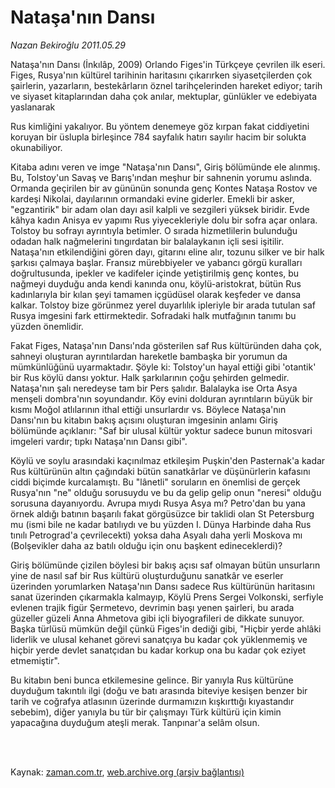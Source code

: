 # Nataşa'nın Dansı

*Nazan Bekiroğlu 2011.05.29*

<td class="columnist-detail">
<p>Nataşa'nın Dansı (İnkılâp, 2009) Orlando Figes'in Türkçeye çevrilen ilk eseri. Figes, Rusya'nın kültürel tarihinin haritasını çıkarırken siyasetçilerden çok şairlerin, yazarların, bestekârların öznel tarihçelerinden hareket ediyor; tarih ve siyaset kitaplarından daha çok anılar, mektuplar, günlükler ve edebiyata yaslanarak</p>
<p>
<div id="haberMetinDiv">
<p>Rus kimliğini yakalıyor. Bu yöntem denemeye göz kırpan fakat ciddiyetini koruyan bir üslupla birleşince 784 sayfalık hatırı sayılır hacim bir solukta okunabiliyor.
<p> Kitaba adını veren ve imge "Nataşa'nın Dansı", Giriş bölümünde ele alınmış. Bu, Tolstoy'un Savaş ve Barış'ından meşhur bir sahnenin yorumu aslında. Ormanda geçirilen bir av gününün sonunda genç Kontes Nataşa Rostov ve kardeşi Nikolai, dayılarının ormandaki evine giderler. Emekli bir asker, "egzantirik" bir adam olan dayı asil kalpli ve sezgileri yüksek biridir. Evde kâhya kadın Anisya ev yapımı Rus yiyecekleriyle dolu bir sofra açar onlara. Tolstoy bu sofrayı ayrıntıyla betimler. O sırada hizmetlilerin bulunduğu odadan halk nağmelerini tıngırdatan bir balalaykanın içli sesi işitilir. Nataşa'nın etkilendiğini gören dayı, gitarını eline alır, tozunu silker ve bir halk şarkısı çalmaya başlar. Fransız mürebbiyeler ve yabancı görgü kuralları doğrultusunda, ipekler ve kadifeler içinde yetiştirilmiş genç kontes, bu nağmeyi duyduğu anda kendi kanında onu, köylü-aristokrat, bütün Rus kadınlarıyla bir kılan şeyi tamamen içgüdüsel olarak keşfeder ve dansa kalkar. Tolstoy bize görünmez yerel duyarlılık ipleriyle bir arada tutulan saf Rusya imgesini fark ettirmektedir. Sofradaki halk mutfağının tanımı bu yüzden önemlidir.
<p> Fakat Figes, Nataşa'nın Dansı'nda gösterilen saf Rus kültüründen daha çok, sahneyi oluşturan ayrıntılardan hareketle bambaşka bir yorumun da mümkünlüğünü uyarmaktadır. Şöyle ki: Tolstoy'un hayal ettiği gibi 'otantik' bir Rus köylü dansı yoktur. Halk şarkılarının çoğu şehirden gelmedir. Nataşa'nın şalı neredeyse tam bir Pers şalıdır. Balalayka ise Orta Asya menşeli dombra'nın soyundandır. Köy evini dolduran ayrıntıların büyük bir kısmı Moğol atlılarının ithal ettiği unsurlardır vs. Böylece Nataşa'nın Dansı'nın bu kitabın bakış açısını oluşturan imgesinin anlamı Giriş bölümünde açıklanır: "Saf bir ulusal kültür yoktur sadece bunun mitosvari imgeleri vardır; tıpkı Nataşa'nın Dansı gibi".
<p> Köylü ve soylu arasındaki kaçınılmaz etkileşim Puşkin'den Pasternak'a kadar Rus kültürünün altın çağındaki bütün sanatkârlar ve düşünürlerin kafasını ciddi biçimde kurcalamıştı. Bu "lânetli" soruların en önemlisi de gerçek Rusya'nın "ne" olduğu sorusuydu ve bu da gelip gelip onun "neresi" olduğu sorusuna dayanıyordu. Avrupa mıydı Rusya Asya mı? Petro'dan bu yana örnek aldığı batının başarılı fakat görgüsüzce bir taklidi olan St Petersburg mu (ismi bile ne kadar batılıydı ve bu yüzden I. Dünya Harbinde daha Rus tınılı Petrograd'a çevrilecekti) yoksa daha Asyalı daha yerli Moskova mı (Bolşevikler daha az batılı olduğu için onu başkent edineceklerdi)?
<p> Giriş bölümünde çizilen böylesi bir bakış açısı saf olmayan bütün unsurların yine de nasıl saf bir Rus kültürü oluşturduğunu sanatkâr ve eserler üzerinden yorumlarken Nataşa'nın Dansı sadece Rus kültürünün haritasını sanat üzerinden çıkarmakla kalmayıp, Köylü Prens Sergei Volkonski, serfiyle evlenen trajik figür Şermetevo, devrimin başı yenen şairleri, bu arada güzeller güzeli Anna Ahmetova gibi içli biyografileri de dikkate sunuyor. Başka türlüsü mümkün değil çünkü Figes'in dediği gibi, "Hiçbir yerde ahlâki liderlik ve ulusal kehanet görevi sanatçıya bu kadar çok yüklenmemiş ve hiçbir yerde devlet sanatçıdan bu kadar korkup ona bu kadar çok eziyet etmemiştir".
<p> Bu kitabın beni bunca etkilemesine gelince. Bir yanıyla Rus kültürüne duyduğum takıntılı ilgi (doğu ve batı arasında biteviye kesişen benzer bir tarih ve coğrafya atlasının üzerinde durmamızın kışkırttığı kıyastandır sebebim), diğer yanıyla bu tür bir çalışmayı Türk kültürü için kimin yapacağına duyduğum ateşli merak. Tanpınar'a selâm olsun.</p></p></p></p></p></p></div>
</p>


<p><br>
		 </br></p></td>

Kaynak: [zaman.com.tr](http://zaman.com.tr/yazar.do?yazino=1140085), [web.archive.org (arşiv bağlantısı)](http://web.archive.org/web/20110816014241/http://www.zaman.com.tr:80/yazar.do?yazino=1140085)

